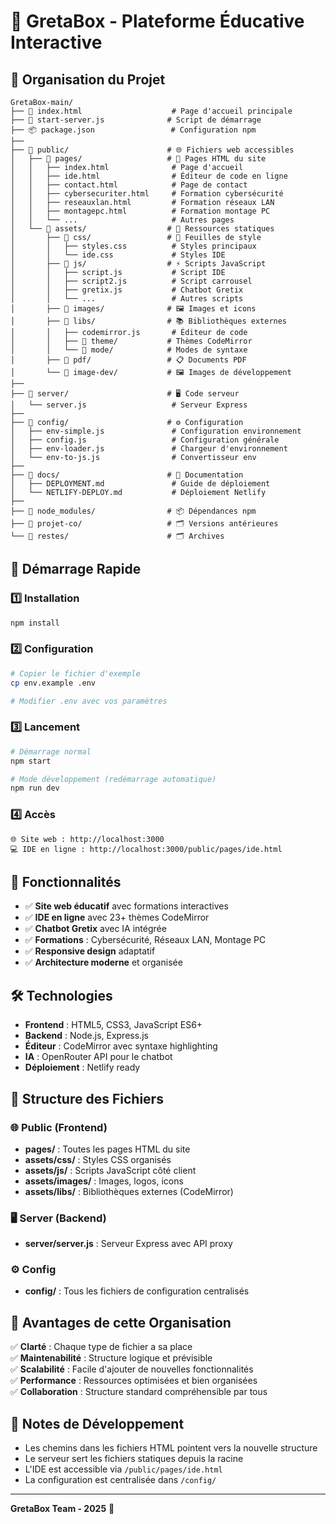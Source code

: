 # 🚀 GretaBox - Plateforme Éducative Interactive

## 📁 Organisation du Projet

```
GretaBox-main/
├── 📄 index.html                    # Page d'accueil principale
├── 🚀 start-server.js              # Script de démarrage
├── 📦 package.json                 # Configuration npm
├──
├── 📂 public/                      # 🌐 Fichiers web accessibles
│   ├── 📂 pages/                   # 📄 Pages HTML du site
│   │   ├── index.html              # Page d'accueil
│   │   ├── ide.html                # Éditeur de code en ligne
│   │   ├── contact.html            # Page de contact
│   │   ├── cybersecuriter.html     # Formation cybersécurité
│   │   ├── reseauxlan.html         # Formation réseaux LAN
│   │   ├── montagepc.html          # Formation montage PC
│   │   └── ...                     # Autres pages
│   └── 📂 assets/                  # 🎨 Ressources statiques
│       ├── 📂 css/                 # 🎨 Feuilles de style
│       │   ├── styles.css          # Styles principaux
│       │   └── ide.css             # Styles IDE
│       ├── 📂 js/                  # ⚡ Scripts JavaScript
│       │   ├── script.js           # Script IDE
│       │   ├── script2.js          # Script carrousel
│       │   ├── gretix.js           # Chatbot Gretix
│       │   └── ...                 # Autres scripts
│       ├── 📂 images/              # 🖼️ Images et icons
│       ├── 📂 libs/                # 📚 Bibliothèques externes
│       │   ├── codemirror.js       # Éditeur de code
│       │   ├── 📂 theme/           # Thèmes CodeMirror
│       │   └── 📂 mode/            # Modes de syntaxe
│       ├── 📂 pdf/                 # 📋 Documents PDF
│       └── 📂 image-dev/           # 🖼️ Images de développement
├──
├── 📂 server/                      # 🖥️ Code serveur
│   └── server.js                   # Serveur Express
├──
├── 📂 config/                      # ⚙️ Configuration
│   ├── env-simple.js               # Configuration environnement
│   ├── config.js                   # Configuration générale
│   ├── env-loader.js               # Chargeur d'environnement
│   └── env-to-js.js                # Convertisseur env
├──
├── 📂 docs/                        # 📖 Documentation
│   ├── DEPLOYMENT.md               # Guide de déploiement
│   └── NETLIFY-DEPLOY.md           # Déploiement Netlify
├──
├── 📂 node_modules/                # 📦 Dépendances npm
├── 📂 projet-co/                   # 🗂️ Versions antérieures
└── 📂 restes/                      # 🗂️ Archives
```

## 🚀 Démarrage Rapide

### 1️⃣ Installation

```bash
npm install
```

### 2️⃣ Configuration

```bash
# Copier le fichier d'exemple
cp env.example .env

# Modifier .env avec vos paramètres
```

### 3️⃣ Lancement

```bash
# Démarrage normal
npm start

# Mode développement (redémarrage automatique)
npm run dev
```

### 4️⃣ Accès

```
🌐 Site web : http://localhost:3000
💻 IDE en ligne : http://localhost:3000/public/pages/ide.html
```

## 🎯 Fonctionnalités

- ✅ **Site web éducatif** avec formations interactives
- ✅ **IDE en ligne** avec 23+ thèmes CodeMirror
- ✅ **Chatbot Gretix** avec IA intégrée
- ✅ **Formations** : Cybersécurité, Réseaux LAN, Montage PC
- ✅ **Responsive design** adaptatif
- ✅ **Architecture moderne** et organisée

## 🛠️ Technologies

- **Frontend** : HTML5, CSS3, JavaScript ES6+
- **Backend** : Node.js, Express.js
- **Éditeur** : CodeMirror avec syntaxe highlighting
- **IA** : OpenRouter API pour le chatbot
- **Déploiement** : Netlify ready

## 📖 Structure des Fichiers

### 🌐 Public (Frontend)

- **pages/** : Toutes les pages HTML du site
- **assets/css/** : Styles CSS organisés
- **assets/js/** : Scripts JavaScript côté client
- **assets/images/** : Images, logos, icons
- **assets/libs/** : Bibliothèques externes (CodeMirror)

### 🖥️ Server (Backend)

- **server/server.js** : Serveur Express avec API proxy

### ⚙️ Config

- **config/** : Tous les fichiers de configuration centralisés

## 🎨 Avantages de cette Organisation

✅ **Clarté** : Chaque type de fichier a sa place  
✅ **Maintenabilité** : Structure logique et prévisible  
✅ **Scalabilité** : Facile d'ajouter de nouvelles fonctionnalités  
✅ **Performance** : Ressources optimisées et bien organisées  
✅ **Collaboration** : Structure standard compréhensible par tous

## 📝 Notes de Développement

- Les chemins dans les fichiers HTML pointent vers la nouvelle structure
- Le serveur sert les fichiers statiques depuis la racine
- L'IDE est accessible via `/public/pages/ide.html`
- La configuration est centralisée dans `/config/`

---

**GretaBox Team - 2025** 🚀
